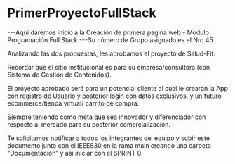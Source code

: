 # PrimerProyectoFullStack

---Aqui daremos inicio a la Creación de primera pagina web - Modulo Programación Full Stack
---Su número de Grupo asignado es el Nro 45.

Analizando las dos propuestas, les aprobamos el proyecto de Salud-Fit.

Recordar que el sitio Institucional es para su empresa/consultora (con Sistema de Gestión de Contenidos).

El proyecto aprobado será para un potencial cliente al cual le crearán la App con registro de Usuario  y posterior login con datos exclusivos, y un futuro ecommerce/tienda virtual/ carrito de compra.

Siempre teniendo como meta que sea innovador y diferenciador con respecto al mercado para su posterior comercialización.

Te solicitamos notificar a todos los integrantes del equipo y subir este documento junto con el IEEE830 en la rama main creando una carpeta “Documentación” y asi iniciar con el SPRINT 0.
